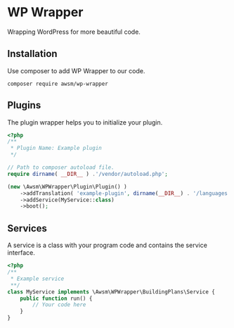 # WP Wrapper

Wrapping WordPress for more beautiful code.

## Installation

Use composer to add WP Wrapper to our code.
```shell script
composer require awsm/wp-wrapper
```

## Plugins

The plugin wrapper helps you to initialize your plugin.

```php
<?php
/**
 * Plugin Name: Example plugin
 */

// Path to composer autoload file.
require dirname( __DIR__ ) .'/vendor/autoload.php'; 

(new \Awsm\WPWrapper\Plugin\Plugin() )
    ->addTranslation( 'example-plugin', dirname(__DIR__) . '/languages' )
    ->addService(MyService::class)
    ->boot();
```

## Services

A service is a class with your program code and contains the service interface.

```php
<?php
/**
 * Example service
 **/
class MyService implements \Awsm\WPWrapper\BuildingPlans\Service {
    public function run() {
        // Your code here
    }
}
```